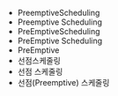 - PreemptiveScheduling
- Preemptive Scheduling
- PreEmptiveScheduling
- PreEmptive Scheduling
- PreEmptive
- 선점스케줄링
- 선점 스케줄링
- 선점(Preemptive) 스케줄링